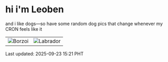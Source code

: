 # hi i'm Leoben

and i like dogs—so have some random dog pics that change whenever my CRON feels like it

|  |  |
|--------|----------|
| ![Borzoi](https://random-dog-vercel.vercel.app/api/random-borzoi?v=1758612074) | ![Labrador](https://random-dog-vercel.vercel.app/api/random-labrador?v=1758612074) |

Last updated: 2025-09-23 15:21 PHT
